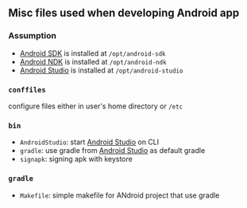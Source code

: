 ## Misc files used when developing Android app

### Assumption

* [Android SDK][] is installed at `/opt/android-sdk`
* [Android NDK][] is installed at `/opt/android-ndk`
* [Android Studio][] is installed at `/opt/android-studio`


### `conffiles`

configure files either in user's home directory or `/etc`

### `bin`

* `AndroidStudio`: start [Android Studio][] on CLI
* `gradle`: use gradle from [Android Studio][] as default gradle
* `signapk`: signing apk with keystore

### `gradle`

* `Makefile`: simple makefile for ANdroid project that use gradle

[Android SDK]: https://developer.android.com/sdk/index.html
[Android NDK]: https://developer.android.com/ndk/index.html
[Android Studio]: https://developer.android.com/studio/index.html

